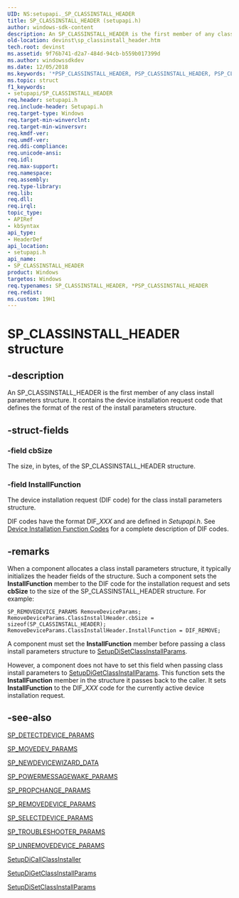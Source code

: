```yaml
---
UID: NS:setupapi._SP_CLASSINSTALL_HEADER
title: SP_CLASSINSTALL_HEADER (setupapi.h)
author: windows-sdk-content
description: An SP_CLASSINSTALL_HEADER is the first member of any class install parameters structure. It contains the device installation request code that defines the format of the rest of the install parameters structure.
old-location: devinst\sp_classinstall_header.htm
tech.root: devinst
ms.assetid: 9f76b741-d2a7-484d-94cb-b559b017399d
ms.author: windowssdkdev
ms.date: 12/05/2018
ms.keywords: '*PSP_CLASSINSTALL_HEADER, PSP_CLASSINSTALL_HEADER, PSP_CLASSINSTALL_HEADER structure pointer [Device and Driver Installation], SP_CLASSINSTALL_HEADER, SP_CLASSINSTALL_HEADER structure [Device and Driver Installation], devinst.sp_classinstall_header, di-struct_96e0dbc0-fe54-4731-9ec7-0e633b521297.xml, setupapi/PSP_CLASSINSTALL_HEADER, setupapi/SP_CLASSINSTALL_HEADER'
ms.topic: struct
f1_keywords:
- setupapi/SP_CLASSINSTALL_HEADER
req.header: setupapi.h
req.include-header: Setupapi.h
req.target-type: Windows
req.target-min-winverclnt: 
req.target-min-winversvr: 
req.kmdf-ver: 
req.umdf-ver: 
req.ddi-compliance: 
req.unicode-ansi: 
req.idl: 
req.max-support: 
req.namespace: 
req.assembly: 
req.type-library: 
req.lib: 
req.dll: 
req.irql: 
topic_type:
- APIRef
- kbSyntax
api_type:
- HeaderDef
api_location:
- setupapi.h
api_name:
- SP_CLASSINSTALL_HEADER
product: Windows
targetos: Windows
req.typenames: SP_CLASSINSTALL_HEADER, *PSP_CLASSINSTALL_HEADER
req.redist: 
ms.custom: 19H1
---
```


# SP_CLASSINSTALL_HEADER structure


## -description


An SP_CLASSINSTALL_HEADER is the first member of any class install parameters structure. It contains the device installation request code that defines the format of the rest of the install parameters structure.


## -struct-fields




### -field cbSize

The size, in bytes, of the SP_CLASSINSTALL_HEADER structure. 


### -field InstallFunction

The device installation request (DIF code) for the class install parameters structure. 

DIF codes have the format DIF_<i>XXX</i> and are defined in <i>Setupapi.h</i>. See <a href="https://docs.microsoft.com/previous-versions/ff541307(v=vs.85)">Device Installation Function Codes</a> for a complete description of DIF codes.


## -remarks



When a component allocates a class install parameters structure, it typically initializes the header fields of the structure. Such a component sets the <b>InstallFunction</b> member to the DIF code for the installation request and sets <b>cbSize</b> to the size of the SP_CLASSINSTALL_HEADER structure. For example:


```
SP_REMOVEDEVICE_PARAMS RemoveDeviceParams;
RemoveDeviceParams.ClassInstallHeader.cbSize = sizeof(SP_CLASSINSTALL_HEADER);
RemoveDeviceParams.ClassInstallHeader.InstallFunction = DIF_REMOVE;
```


A component must set the <b>InstallFunction</b> member before passing a class install parameters structure to <a href="https://docs.microsoft.com/windows/desktop/api/setupapi/nf-setupapi-setupdisetclassinstallparamsa">SetupDiSetClassInstallParams</a>. 

However, a component does not have to set this field when passing class install parameters to <a href="https://docs.microsoft.com/windows/desktop/api/setupapi/nf-setupapi-setupdigetclassinstallparamsa">SetupDiGetClassInstallParams</a>. This function sets the <b>InstallFunction</b> member in the structure it passes back to the caller. It sets <b>InstallFunction</b> to the DIF_<i>XXX</i> code for the currently active device installation request.




## -see-also




<a href="https://docs.microsoft.com/windows/desktop/api/setupapi/ns-setupapi-sp_detectdevice_params">SP_DETECTDEVICE_PARAMS</a>



<a href="https://docs.microsoft.com/windows-hardware/drivers/install/sp-movedev-params">SP_MOVEDEV_PARAMS</a>



<a href="https://docs.microsoft.com/windows/desktop/api/setupapi/ns-setupapi-sp_newdevicewizard_data">SP_NEWDEVICEWIZARD_DATA</a>



<a href="https://docs.microsoft.com/windows/desktop/api/setupapi/ns-setupapi-_sp_powermessagewake_params_a">SP_POWERMESSAGEWAKE_PARAMS</a>



<a href="https://docs.microsoft.com/windows/desktop/api/setupapi/ns-setupapi-sp_propchange_params">SP_PROPCHANGE_PARAMS</a>



<a href="https://docs.microsoft.com/windows/desktop/api/setupapi/ns-setupapi-sp_removedevice_params">SP_REMOVEDEVICE_PARAMS</a>



<a href="https://docs.microsoft.com/windows/desktop/api/setupapi/ns-setupapi-sp_selectdevice_params_a">SP_SELECTDEVICE_PARAMS</a>



<a href="https://docs.microsoft.com/windows/desktop/api/setupapi/ns-setupapi-_sp_troubleshooter_params_a">SP_TROUBLESHOOTER_PARAMS</a>



<a href="https://docs.microsoft.com/windows/desktop/api/setupapi/ns-setupapi-sp_unremovedevice_params">SP_UNREMOVEDEVICE_PARAMS</a>



<a href="https://docs.microsoft.com/windows/desktop/api/setupapi/nf-setupapi-setupdicallclassinstaller">SetupDiCallClassInstaller</a>



<a href="https://docs.microsoft.com/windows/desktop/api/setupapi/nf-setupapi-setupdigetclassinstallparamsa">SetupDiGetClassInstallParams</a>



<a href="https://docs.microsoft.com/windows/desktop/api/setupapi/nf-setupapi-setupdisetclassinstallparamsa">SetupDiSetClassInstallParams</a>
 

 

